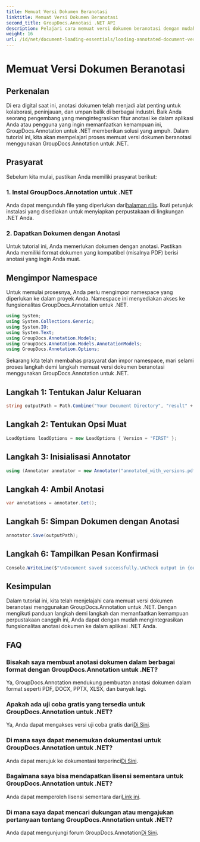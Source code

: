 ```yaml
---
title: Memuat Versi Dokumen Beranotasi
linktitle: Memuat Versi Dokumen Beranotasi
second_title: GroupDocs.Annotasi .NET API
description: Pelajari cara memuat versi dokumen beranotasi dengan mudah menggunakan GroupDocs.Annotation untuk .NET. Sederhanakan proses kolaborasi dan peninjauan.
weight: 16
url: /id/net/document-loading-essentials/loading-annotated-document-version/
---
```


# Memuat Versi Dokumen Beranotasi

## Perkenalan
Di era digital saat ini, anotasi dokumen telah menjadi alat penting untuk kolaborasi, peninjauan, dan umpan balik di berbagai industri. Baik Anda seorang pengembang yang mengintegrasikan fitur anotasi ke dalam aplikasi Anda atau pengguna yang ingin memanfaatkan kemampuan ini, GroupDocs.Annotation untuk .NET memberikan solusi yang ampuh. Dalam tutorial ini, kita akan mempelajari proses memuat versi dokumen beranotasi menggunakan GroupDocs.Annotation untuk .NET.
## Prasyarat
Sebelum kita mulai, pastikan Anda memiliki prasyarat berikut:
### 1. Instal GroupDocs.Annotation untuk .NET
 Anda dapat mengunduh file yang diperlukan dari[halaman rilis](https://releases.groupdocs.com/annotation/net/). Ikuti petunjuk instalasi yang disediakan untuk menyiapkan perpustakaan di lingkungan .NET Anda.
### 2. Dapatkan Dokumen dengan Anotasi
Untuk tutorial ini, Anda memerlukan dokumen dengan anotasi. Pastikan Anda memiliki format dokumen yang kompatibel (misalnya PDF) berisi anotasi yang ingin Anda muat.

## Mengimpor Namespace
Untuk memulai prosesnya, Anda perlu mengimpor namespace yang diperlukan ke dalam proyek Anda. Namespace ini menyediakan akses ke fungsionalitas GroupDocs.Annotation untuk .NET.

```csharp
using System;
using System.Collections.Generic;
using System.IO;
using System.Text;
using GroupDocs.Annotation.Models;
using GroupDocs.Annotation.Models.AnnotationModels;
using GroupDocs.Annotation.Options;
```


Sekarang kita telah membahas prasyarat dan impor namespace, mari selami proses langkah demi langkah memuat versi dokumen beranotasi menggunakan GroupDocs.Annotation untuk .NET.
## Langkah 1: Tentukan Jalur Keluaran
```csharp
string outputPath = Path.Combine("Your Document Directory", "result" + Path.GetExtension("input.pdf"));
```
## Langkah 2: Tentukan Opsi Muat
```csharp
LoadOptions loadOptions = new LoadOptions { Version = "FIRST" };
```
## Langkah 3: Inisialisasi Annotator
```csharp
using (Annotator annotator = new Annotator("annotated_with_versions.pdf", loadOptions))
```
## Langkah 4: Ambil Anotasi
```csharp
var annotations = annotator.Get();
```
## Langkah 5: Simpan Dokumen dengan Anotasi
```csharp
annotator.Save(outputPath);
```
## Langkah 6: Tampilkan Pesan Konfirmasi
```csharp
Console.WriteLine($"\nDocument saved successfully.\nCheck output in {outputPath}.");
```

## Kesimpulan
Dalam tutorial ini, kita telah menjelajahi cara memuat versi dokumen beranotasi menggunakan GroupDocs.Annotation untuk .NET. Dengan mengikuti panduan langkah demi langkah dan memanfaatkan kemampuan perpustakaan canggih ini, Anda dapat dengan mudah mengintegrasikan fungsionalitas anotasi dokumen ke dalam aplikasi .NET Anda.
## FAQ
### Bisakah saya membuat anotasi dokumen dalam berbagai format dengan GroupDocs.Annotation untuk .NET?
Ya, GroupDocs.Annotation mendukung pembuatan anotasi dokumen dalam format seperti PDF, DOCX, PPTX, XLSX, dan banyak lagi.
### Apakah ada uji coba gratis yang tersedia untuk GroupDocs.Annotation untuk .NET?
 Ya, Anda dapat mengakses versi uji coba gratis dari[Di Sini](https://releases.groupdocs.com/).
### Di mana saya dapat menemukan dokumentasi untuk GroupDocs.Annotation untuk .NET?
 Anda dapat merujuk ke dokumentasi terperinci[Di Sini](https://tutorials.groupdocs.com/annotation/net/).
### Bagaimana saya bisa mendapatkan lisensi sementara untuk GroupDocs.Annotation untuk .NET?
 Anda dapat memperoleh lisensi sementara dari[Link ini](https://purchase.groupdocs.com/temporary-license/).
### Di mana saya dapat mencari dukungan atau mengajukan pertanyaan tentang GroupDocs.Annotation untuk .NET?
 Anda dapat mengunjungi forum GroupDocs.Annotation[Di Sini](https://forum.groupdocs.com/c/annotation/10).